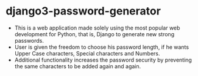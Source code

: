 # django3-password-generator

* This is a web application made solely using the most popular web development for Python, that is, Django to generate new strong passwords.
* User is given the freedom to choose his password length, if he wants Upper Case characters, Special characters and Numbers.
* Additional functionality increases the password security by preventing the same characters to be added again and again.
